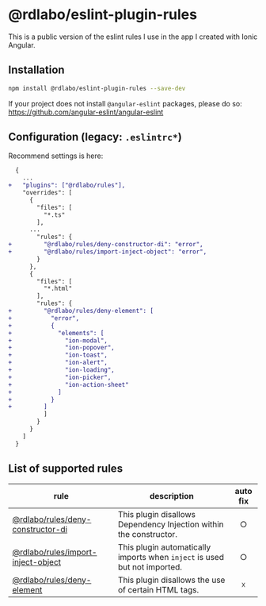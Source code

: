 # @rdlabo/eslint-plugin-rules

This is a public version of the eslint rules I use in the app I created with Ionic Angular.

## Installation

```sh
npm install @rdlabo/eslint-plugin-rules --save-dev
```

If your project does not install `@angular-eslint` packages, please do so: https://github.com/angular-eslint/angular-eslint

## Configuration (legacy: `.eslintrc*`)

Recommend settings is here:

```diff
  {
    ...
+   "plugins": ["@rdlabo/rules"],
    "overrides": [
      {
        "files": [
          "*.ts"
        ],
      ...
        "rules": {
+         "@rdlabo/rules/deny-constructor-di": "error",
+         "@rdlabo/rules/import-inject-object": "error",
        }
      },
      {
        "files": [
          "*.html"
        ],
        "rules": {
+         "@rdlabo/rules/deny-element": [
+           "error",
+           {
+             "elements": [
+               "ion-modal",
+               "ion-popover",
+               "ion-toast",
+               "ion-alert",
+               "ion-loading",
+               "ion-picker",
+               "ion-action-sheet"
+             ]
+           }
+         ]
          ]
        }
      }
    ]
  }
```

## List of supported rules

| rule                                                                     | description                                                               | auto fix |
| ------------------------------------------------------------------------ | ------------------------------------------------------------------------- | :------: |
| [@rdlabo/rules/deny-constructor-di](docs/rules/deny-constructor-di.md)   | This plugin disallows Dependency Injection within the constructor.        |    ○     |
| [@rdlabo/rules/import-inject-object](docs/rules/import-inject-object.md) | This plugin automatically imports when `inject` is used but not imported. |    ○     |
| [@rdlabo/rules/deny-element](docs/rules/deny-element.md)                 | This plugin disallows the use of certain HTML tags.                       |    ☓     |
